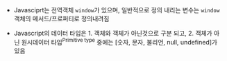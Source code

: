 - Javasciprt는 전역객체 `window`가 있으며, 일반적으로 정의 내리는 변수는 `window` 객체의 메서드/프로퍼티로 정의내려짐
  
- Javascript의 데이터 타입은 1. 객체와 객체가 아닌것으로 구분 되고, 2. 객체가 아닌 원시데이터 타입<sup>Primitive type</sup> 중에는 [숫자, 문자, 불리언, null, undefined]가 있음